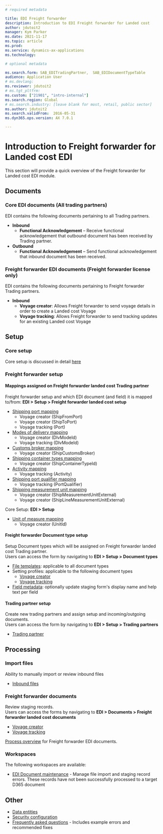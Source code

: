 ```yaml
---
# required metadata

title: EDI Freight forwarder
description: Introduction to EDI Freight forwarder for Landed cost
author: jdutoit2
manager: Kym Parker
ms.date: 2021-11-17
ms.topic: article
ms.prod: 
ms.service: dynamics-ax-applications
ms.technology: 

# optional metadata

ms.search.form: SAB_EDITradingPartner,  SAB_EDIDocumentTypeTable
audience: Application User
# ms.devlang:
ms.reviewer: jdutoit2
# ms.tgt_pltfrm:
ms.custom: ["21901", "intro-internal"]
ms.search.region: Global
# ms.search.industry: [leave blank for most, retail, public sector]
ms.author: jdutoit2
ms.search.validFrom:  2016-05-31
ms.dyn365.ops.version: AX 7.0.1

---
```


# Introduction to Freight forwarder for Landed cost EDI
This section will provide a quick overview of the Freight forwarder for Landed cost EDI module.

## Documents
### Core EDI documents (All trading partners)

EDI contains the following documents pertaining to all Trading partners.
- **Inbound**
	- **Functional Acknowledgement** – Receive functional acknowledgement that outbound document has been received by Trading partner.
- **Outbound**
	- **Functional Acknowledgement** – Send functional acknowledgement that inbound document has been received.

### Freight forwarder EDI documents (Freight forwarder license only)

EDI contains the following documents pertaining to Freight forwarder Trading partners.
- **Inbound** 
	- **Voyage creator**: Allows Freight forwarder to send voyage details in order to create a Landed cost Voyage
	- **Voyage tracking**: Allows Freight forwarder to send tracking updates for an existing Landed cost Voyage

## Setup
### Core setup
Core setup is discussed in detail [here](../../CORE/Introduction/Introduction.md#setup)

### Freight forwarder setup

#### Mappings assigned on Freight forwarder landed cost Trading partner
Freight forwarder setup and which EDI document (and field) it is mapped to/from: **EDI > Setup > Freight forwarder landed cost setup** <br>
- [Shipping port mapping](../SETUP/FF-SETUP/Shipping-port-mapping.md)
	- Voyage creator (ShipFromPort)
	- Voyage creator (ShipToPort)
	- Voyage tracking (Port)
- [Modes of delivery mapping](../SETUP/FF-SETUP/Modes-of-delivery-mapping.md)
	- Voyage creator (DlvModeId)
	- Voyage tracking (DlvModeId)
- [Customs broker mapping](../SETUP/FF-SETUP/Customs-broker-mapping.md)
	- Voyage creator (ShipCustomsBroker)
- [Shipping container types mapping](../SETUP/FF-SETUP/Shipping-container-types-mapping.md)
	- Voyage creator (ShipContainerTypeId) 
- [Activity mapping](../SETUP/FF-SETUP/Activity-mapping.md)
	- Voyage tracking (Activity) 
- [Shipping port qualifier mapping](../SETUP/FF-SETUP/Shipping-port-qualifier-mapping.md)
	- Voyage tracking (PortQualifier)
- [Shipping measurement unit mapping](../SETUP/FF-SETUP/Shipping-measurement-unit-mapping.md)
	- Voyage creator (ShipMeasurementUnitExternal) 
	- Voyage creator (ShipLineMeasurementUnitExternal)

Core Setup: **EDI > Setup** <br>
- [Unit of measure mapping](../../CORE/Setup/UOM-mapping.md)
	- Voyage creator (UnitId)

#### Freight forwarder Document type setup
Setup Document types which will be assigned on Freight forwarder landed cost Trading partner. <br>
Users can access the form by navigating to **EDI > Setup > Document types**

- [File templates](../../CORE/Setup/DocumentTypes/File-templates.md): applicable to all document types
- Setting profiles: applicable to the following document types
    - [Voyage creator](../SETUP/SETTING-PROFILES/Voyage-creator.md)
    - [Voyage tracking](../SETUP/SETTING-PROFILES/Voyage-tracking.md)
- [Field metadata](../../CORE/Setup/DocumentTypes/Field-metadata.md): optionally update staging form's display name and help text per field

#### Trading partner setup
Create new trading partners and assign setup and incoming/outgoing documents. <br>
Users can access the form by navigating to **EDI > Setup > Trading partners**
- [Trading partner](../SETUP/Trading-partner.md)

## Processing

### Import files
Ability to manually import or review inbound files
- [Inbound files](../../CORE/Managing-files/Inbound-files.md)

### Freight forwarder documents
Review staging records. <br>
Users can access the forms by navigating to **EDI > Documents > Freight forwarder landed cost documents**
- [Voyage creator](../DOCUMENTS/Voyage-creator.md)
- [Voyage tracking](../DOCUMENTS/Voyage-tracking.md)

[Process overview](Process-overview.md) for Freight forwarder EDI documents.

### Workspaces
The following workspaces are available:
- [EDI Document maintenance](../../CORE/Workspaces/EDI-Document-maintenance-workspace.md) - Manage file import and staging record errors. These records have not been successfully processed to a target D365 document

## Other
- [Data entities](../OTHER/Data-entities.md)
- [Security configuration](../OTHER/Security-configuration.md)
- [Frequently asked questions](FAQ.md) - Includes example errors and recommended fixes
